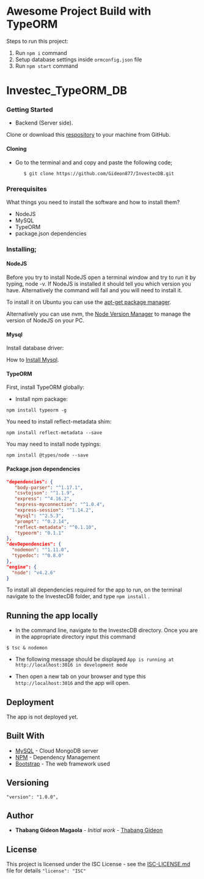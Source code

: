 # Awesome Project Build with TypeORM

Steps to run this project:

1. Run `npm i` command
2. Setup database settings inside `ormconfig.json` file
3. Run `npm start` command
# Investec_TypeORM_DB

### Getting Started

- Backend (Server side).

Clone or download this [respository](https://github.com/Gideon877/InvestecDB.git) to your machine from GitHub.

#### Cloning

- Go to the terminal and and copy and paste the following code;

  ```
     $ git clone https://github.com/Gideon877/InvestecDB.git
  ```

### Prerequisites

What things you need to install the software and how to install them?

- NodeJS
- MySQL
- TypeORM
- package.json dependencies


### Installing;

#### NodeJS

Before you try to install NodeJS open a terminal window and try to run it by typing, node -v. If NodeJS is installed it should tell you which version you have. Alternatively the command will fail and you will need to install it.

To install it on Ubuntu you can use the [apt-get package manager](https://nodejs.org/en/download/package-manager/#debian-and-ubuntu-based-linux-distributions.md).

Alternatively you can use nvm, the [Node Version Manager](https://github.com/creationix/nvm#install-script.md) to manage the version of NodeJS on your PC.

#### Mysql

Install database driver:

How to [Install Mysql](https://www.digitalocean.com/community/tutorials/a-basic-mysql-tutorial).

#### TypeORM
First, install TypeORM globally:
- Install npm package:

``` npm install typeorm -g ```

You need to install reflect-metadata shim:

``` npm install reflect-metadata --save ```

You may need to install node typings:

``` npm install @types/node --save ```


#### Package.json dependencies

```json
"dependencies": {
   "body-parser": "^1.17.1",
   "csvtojson": "^1.1.9",
   "express": "^4.16.2",
   "express-myconnection": "^1.0.4",
   "express-session": "^1.14.2",
   "mysql": "^2.5.3",
   "prompt": "^0.2.14",
   "reflect-metadata": "^0.1.10",
   "typeorm": "0.1.1"
},
"devDependencies": {
  "nodemon": "^1.11.0",
  "typedoc": "^0.8.0"
},
"engine": {
  "node": "v4.2.6"
}
```

To install all dependencies required for the app to run, on the terminal navigate to the InvestecDB folder, and type `npm install` .


## Running the app locally

- In the command line, navigate to the InvestecDB directory. Once you are in the appropriate directory input this command

`$ tsc & nodemon`

- The following message should be displayed `App is running at http://localhost:3016 in development mode`

- Then open a new tab on your browser and type this `http://localhost:3016` and the app will open.

## Deployment

The app is not deployed yet.

## Built With

- [MySQL](https://www.mysql.com/) - Cloud MongoDB server
- [NPM](https://www.npmjs.com) - Dependency Management
- [Bootstrap](https://bootswatch.com/cerulean/) - The web framework used

## Versioning

`"version": "1.0.0",`

## Author

- **Thabang Gideon Magaola** - _Initial work_ - [Thabang Gideon](https://github.com/Gideon877)

## License

This project is licensed under the ISC License - see the [ISC-LICENSE.md](https://github.com/nevir/readable-licenses/blob/master/markdown/ISC-LICENSE.md) file for details `"license": "ISC"`
